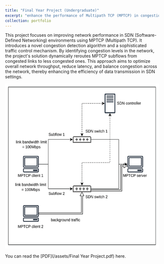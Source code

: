 ```yaml
---
title: "Final Year Project (Undergraduate)"
excerpt: "enhance the performance of Multipath TCP (MPTCP) in congestion situations within Software-Defined Networking (SDN) environments by developing a congestion detection algorithm and a traffic control mechanism.<br/><img src='/images/Final Year Project.png'>"
collection: portfolio
---
```


This project focuses on improving network performance in SDN (Software-Defined Networking) environments using MPTCP (Multipath TCP). It introduces a novel congestion detection algorithm and a sophisticated traffic control mechanism. By identifying congestion levels in the network, the project's solution dynamically reroutes MPTCP subflows from congested links to less congested ones. This approach aims to optimize overall network throughput, reduce latency, and balance congestion across the network, thereby enhancing the efficiency of data transmission in SDN settings.

<img src='/images/Final Year Project_Figure1.png' alt="rendering">

You can read the [PDF](/assets/Final Year Project.pdf) here.
